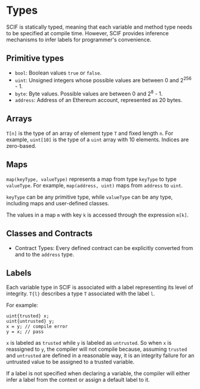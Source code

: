 # Types

SCIF is statically typed, meaning that each variable and method type needs to be specified at compile time. However, SCIF provides inference mechanisms to infer labels for programmer's convenience.

## Primitive types

* `bool`: Boolean values `true` or `false`.
* `uint`: Unsigned integers whose possible values are between 0 and 2<sup>256</sup> - 1.
* `byte`: Byte values. Possible values are between 0 and 2<sup>8</sup> - 1.
* `address`: Address of an Ethereum account, represented as 20 bytes.

## Arrays

`T[n]` is the type of an array of element type `T` and fixed length `n`.
For example, `uint[10]` is the type of a `uint` array with 10 elements.
Indices are zero-based.

## Maps

`map(keyType, valueType)` represents a map from type `keyType` to type `valueType`.
For example, `map(address, uint)` maps from `address` to `uint`.

`keyType` can be any primitive type, while `valueType` can be any type,
including maps and user-defined classes.

The values in a map `m` with key `k` is accessed through the expression `m[k]`.

## Classes and Contracts

<!-- 
    TODO: add detailed explanations of classes.
 -->

* Contract Types: Every defined contract can be explicitly converted from and to the `address` type.

## Labels

Each variable type in SCIF is associated with a label representing its level of integrity.
`T{l}` describes a type `T` associated with the label `l`.

For example:

```scif
uint{trusted} x;
uint{untrusted} y;
x = y; // compile error
y = x; // pass
```

`x` is labeled as `trusted` while `y` is labeled as `untrusted`. So when `x` is reassigned to `y`, the compiler will not compile because, assuming `trusted` and `untrusted` are defined in a reasonable way,
it is an integrity failure for an untrusted value to be assigned to a trusted variable.

If a label is not specified when declaring a variable, the compiler will either
infer a label from the context or assign a default label to it.
